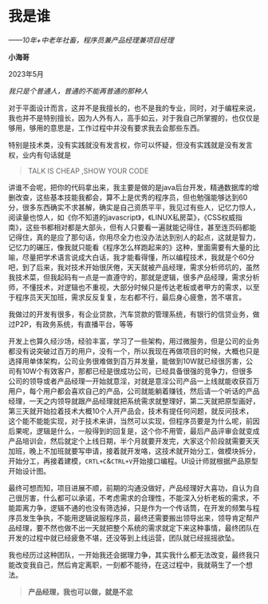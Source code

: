 # 我是谁

*——10年+中老年社畜，程序员兼产品经理兼项目经理*  

**小海哥**

2023年5月

*我只是个普通人，普通的不能再普通的那种人*

对于平面设计而言，这并不是我擅长的，也不是我的专业，同时，对于编程来说，我也并不是特别擅长，因为人外有人，高手如云，对于我自己所掌握的，也仅仅是够用，够用的意思是，工作过程中并没有要求我去会那些东西。


特别是技术类，没有实践就没有发言权，你可以怀疑，但没有实践就是没有发言权，业内有句话就是

> TALK IS CHEAP ,SHOW YOUR CODE

讲谁不会呢，把你的代码拿出来，我主要是做的是java后台开发，精通数据库的增删改查，这些基本技能我都会，算不上是优秀的程序员，但也勉强能够达到60分，很多东西确实不求甚解，确实是自己资质平平，我见过有些人，记忆力惊人，阅读量也惊人，如《你不知道的javascript》，《LINUX私房菜》，《CSS权威指南》，这些书都相对都是大部头，但有人只要看一遍就能记得住，甚至连页码都能记得住，真的是应了那句话，你用尽全力也没办法达到别人的起点，这就是智力，记忆力的碾压，像我就只能看《程序怎么样跑起来的》这种，里面需要有大量的比喻，尽量把学术语言说成大白话，我才能看得懂，所以编程技术，我就是个60分吧，到了后来，我对技术开始很厌倦，天天就被产品经理，需求分析师坑的，虽然我技术菜，但我起码有一点是一直遵守的，那就是逻辑，很多产品经理，需求分析师，不懂技术，对逻辑也不重视，大部分时候只是传达老板或者甲方的需求，以至于程序员天天加班，需求反反复复，左右都不行，最后身心疲惫，苦不堪言。

我做过的开发有很多，有企业贷款，汽车贷款的管理系统，有银行的信贷业务，做过P2P，有政务系统，有直播平台，等等

开发上也算久经沙场，经验丰富，学习了一些架构，用过微服务，但是公司的业务都没有说突破过百万的用户，没有一个，所以我现在再做项目的时候，大概也只是选择用单体架构，公司业务很难做到百万并发量，能做到10W就已经很厉害，公司有10W个有效客户，那都已经是很成功公司，已经具备很强的竞争力，但很多公司的领导或者产品经理一开始就意淫，对就是意淫公司产品一上线就能收获百万用户，每个用户都会喜欢自己的产品，公司就能躺着赚钱，然后请一个听话的产品经理，一天之内领导就跟产品经理就把系统需求就整理好，第二天就把原型画好，第三天就开始拉着技术大概10个人开产品会，技术有提任何问题，就反问技术，这个能不能能实现，对于技术来讲，当然可以实现，但程序员要是为什么呢，前因后果呢，逻辑是什么，一般得到的回复是，这个你不用管，最后产品评审会就变成产品培训会，然后就定个上线日期，半个月就要开发完，大家这个阶段就需要天天加班，晚上不加班就要写申请，接着就开发咯，这技术就开始分工，做模块拆分，开始分工，再接着建模，```CRTL+C```&```CTRL+V```开始接口编程。UI设计师就根据产品原型开始设计图。

最终可想而知，项目进展不顺，前期的沟通没做好，产品经理好大喜功，自认为自己很厉害，什么都可以承诺，不考虑需求的合理性，不能深入分析老板的需求，不能距离力争，逻辑不通的也没有筛选掉，只是作为一个传话筒，在开发的频繁与程序员发生争执，不能用逻辑说服程序员，最终还需要搬出领导出来，领导肯定帮产品经理，要不然也做不出一天就把整个系统的需求就定下来这种事情，最终团队在开发的过程中就已经疲惫不堪，还没等到上线运营，团队就已经摇摇欲坠。

我也经历过这种团队，一开始我还会据理力争，其实我什么都无法改变，最终我只能改变我自己，然后肯定离职，一刻都不能待，在这过程中，我就萌生了一个想法。

>**产品经理，我也可以做，就是不忿**







